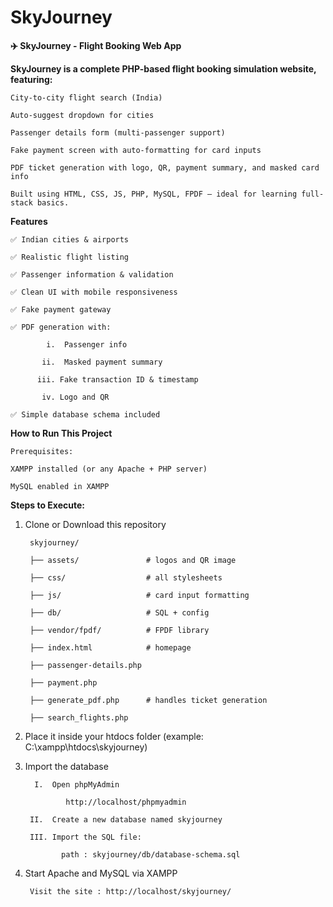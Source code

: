 # SkyJourney


**✈️ SkyJourney - Flight Booking Web App**


**SkyJourney is a complete PHP-based flight booking simulation website, featuring:**

    City-to-city flight search (India)

    Auto-suggest dropdown for cities

    Passenger details form (multi-passenger support)

    Fake payment screen with auto-formatting for card inputs

    PDF ticket generation with logo, QR, payment summary, and masked card info

    Built using HTML, CSS, JS, PHP, MySQL, FPDF — ideal for learning full-stack basics.



**Features**

    ✅ Indian cities & airports

    ✅ Realistic flight listing

    ✅ Passenger information & validation

    ✅ Clean UI with mobile responsiveness

    ✅ Fake payment gateway

    ✅ PDF generation with:

            i.  Passenger info
    
           ii.  Masked payment summary

          iii. Fake transaction ID & timestamp

           iv. Logo and QR

    ✅ Simple database schema included



**How to Run This Project**

    Prerequisites:
  
    XAMPP installed (or any Apache + PHP server)

    MySQL enabled in XAMPP



**Steps to Execute:**

1. Clone or Download this repository

        skyjourney/
        
        ├── assets/               # logos and QR image
        
        ├── css/                  # all stylesheets
        
        ├── js/                   # card input formatting
        
        ├── db/                   # SQL + config
        
        ├── vendor/fpdf/          # FPDF library
        
        ├── index.html            # homepage
        
        ├── passenger-details.php
        
        ├── payment.php
        
        ├── generate_pdf.php      # handles ticket generation
        
        ├── search_flights.php
        

2. Place it inside your htdocs folder (example: C:\xampp\htdocs\skyjourney)

3. Import the database

         I.  Open phpMyAdmin

                http://localhost/phpmyadmin

        II.  Create a new database named skyjourney

        III. Import the SQL file:
   
               path : skyjourney/db/database-schema.sql

5. Start Apache and MySQL via XAMPP

        Visit the site : http://localhost/skyjourney/
